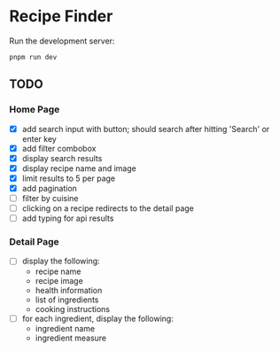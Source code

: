 # Recipe Finder

Run the development server:

```
pnpm run dev
```

## TODO

### Home Page

- [x] add search input with button; should search after hitting 'Search' or enter key
- [x] add filter combobox
- [x] display search results
- [x] display recipe name and image
- [x] limit results to 5 per page
- [x] add pagination
- [ ] filter by cuisine
- [ ] clicking on a recipe redirects to the detail page
- [ ] add typing for api results

### Detail Page

- [ ] display the following:
  - recipe name
  - recipe image
  - health information
  - list of ingredients
  - cooking instructions
- [ ] for each ingredient, display the following:
  - ingredient name
  - ingredient measure
